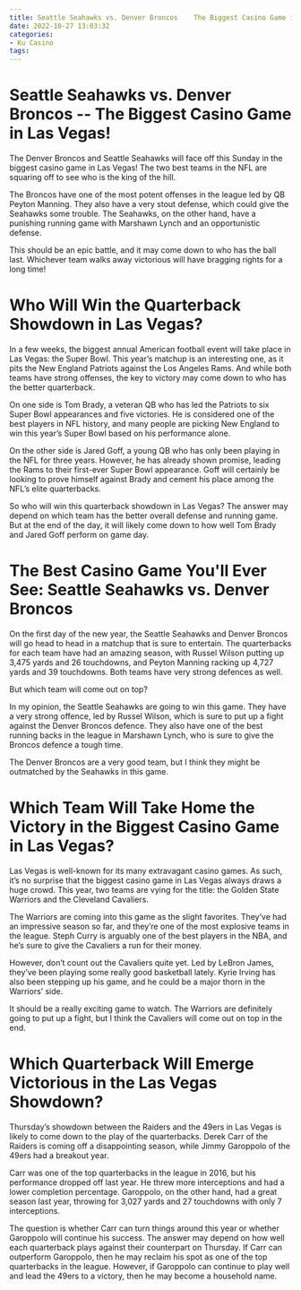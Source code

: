 ```yaml
---
title: Seattle Seahawks vs. Denver Broncos    The Biggest Casino Game in Las Vegas!
date: 2022-10-27 13:03:32
categories:
- Ku Casino
tags:
---
```



#  Seattle Seahawks vs. Denver Broncos -- The Biggest Casino Game in Las Vegas!

The Denver Broncos and Seattle Seahawks will face off this Sunday in the biggest casino game in Las Vegas! The two best teams in the NFL are squaring off to see who is the king of the hill.

The Broncos have one of the most potent offenses in the league led by QB Peyton Manning. They also have a very stout defense, which could give the Seahawks some trouble. The Seahawks, on the other hand, have a punishing running game with Marshawn Lynch and an opportunistic defense.

This should be an epic battle, and it may come down to who has the ball last. Whichever team walks away victorious will have bragging rights for a long time!

#  Who Will Win the Quarterback Showdown in Las Vegas?

In a few weeks, the biggest annual American football event will take place in Las Vegas: the Super Bowl. This year’s matchup is an interesting one, as it pits the New England Patriots against the Los Angeles Rams. And while both teams have strong offenses, the key to victory may come down to who has the better quarterback.

On one side is Tom Brady, a veteran QB who has led the Patriots to six Super Bowl appearances and five victories. He is considered one of the best players in NFL history, and many people are picking New England to win this year’s Super Bowl based on his performance alone.

On the other side is Jared Goff, a young QB who has only been playing in the NFL for three years. However, he has already shown promise, leading the Rams to their first-ever Super Bowl appearance. Goff will certainly be looking to prove himself against Brady and cement his place among the NFL’s elite quarterbacks.

So who will win this quarterback showdown in Las Vegas? The answer may depend on which team has the better overall defense and running game. But at the end of the day, it will likely come down to how well Tom Brady and Jared Goff perform on game day.

#  The Best Casino Game You'll Ever See: Seattle Seahawks vs. Denver Broncos
On the first day of the new year, the Seattle Seahawks and Denver Broncos will go head to head in a matchup that is sure to entertain. The quarterbacks for each team have had an amazing season, with Russel Wilson putting up 3,475 yards and 26 touchdowns, and Peyton Manning racking up 4,727 yards and 39 touchdowns. Both teams have very strong defences as well.

But which team will come out on top?

In my opinion, the Seattle Seahawks are going to win this game. They have a very strong offence, led by Russel Wilson, which is sure to put up a fight against the Denver Broncos defence. They also have one of the best running backs in the league in Marshawn Lynch, who is sure to give the Broncos defence a tough time.

The Denver Broncos are a very good team, but I think they might be outmatched by the Seahawks in this game.

#  Which Team Will Take Home the Victory in the Biggest Casino Game in Las Vegas?

Las Vegas is well-known for its many extravagant casino games. As such, it’s no surprise that the biggest casino game in Las Vegas always draws a huge crowd. This year, two teams are vying for the title: the Golden State Warriors and the Cleveland Cavaliers.

The Warriors are coming into this game as the slight favorites. They’ve had an impressive season so far, and they’re one of the most explosive teams in the league. Steph Curry is arguably one of the best players in the NBA, and he’s sure to give the Cavaliers a run for their money.

However, don’t count out the Cavaliers quite yet. Led by LeBron James, they’ve been playing some really good basketball lately. Kyrie Irving has also been stepping up his game, and he could be a major thorn in the Warriors’ side.

It should be a really exciting game to watch. The Warriors are definitely going to put up a fight, but I think the Cavaliers will come out on top in the end.

#  Which Quarterback Will Emerge Victorious in the Las Vegas Showdown?

Thursday’s showdown between the Raiders and the 49ers in Las Vegas is likely to come down to the play of the quarterbacks. Derek Carr of the Raiders is coming off a disappointing season, while Jimmy Garoppolo of the 49ers had a breakout year.

Carr was one of the top quarterbacks in the league in 2016, but his performance dropped off last year. He threw more interceptions and had a lower completion percentage. Garoppolo, on the other hand, had a great season last year, throwing for 3,027 yards and 27 touchdowns with only 7 interceptions.

The question is whether Carr can turn things around this year or whether Garoppolo will continue his success. The answer may depend on how well each quarterback plays against their counterpart on Thursday. If Carr can outperform Garoppolo, then he may reclaim his spot as one of the top quarterbacks in the league. However, if Garoppolo can continue to play well and lead the 49ers to a victory, then he may become a household name.